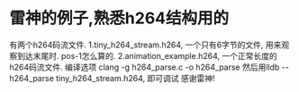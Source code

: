# 雷神的例子,熟悉h264结构用的
 有两个h264码流文件.
 1.tiny_h264_stream.h264, 一个只有6字节的文件, 用来观察到达末尾时. pos-1怎么算的.
 2.animation_example.h264, 一个正常长度的h264码流文件.
 编译选项 clang -g h264_parse.c -o h264_parse
 然后用lldb -- h264_parse tiny_h264_stream.h264, 即可调试
 感谢雷神!
